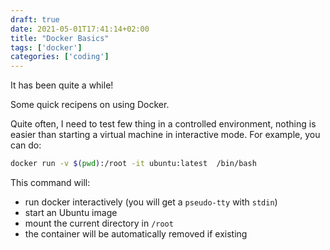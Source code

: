 ```yaml
--- 
draft: true
date: 2021-05-01T17:41:14+02:00
title: "Docker Basics"
tags: ['docker']
categories: ['coding']
---
```

It has been quite a while!

Some quick recipens on using Docker.

Quite often, I need to test few thing in a controlled environment, nothing is easier than starting a virtual machine in interactive mode. For example, you can do:
```bash
docker run -v $(pwd):/root -it ubuntu:latest  /bin/bash
```
This command will:
 - run docker interactively (you will get a `pseudo-tty` with `stdin`)
 - start an Ubuntu image
 - mount the current directory in `/root`
 - the container will be automatically removed if existing
